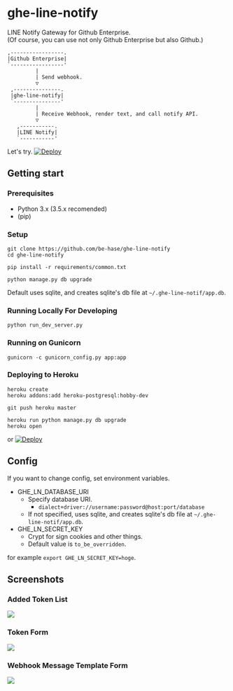 # ghe-line-notify

LINE Notify Gateway for Github Enterprise.  
(Of course, you can use not only Github Enterprise but also Github.)

```
,-----------------.
|Github Enterprise|
`-----------------'
         |
         | Send webhook.
         ▽
 ,---------------.
 |ghe-line-notify|
 `---------------'
         |
         | Receive Webhook, render text, and call notify API.
         ▽
   ,-----------.
   |LINE Notify|
   `-----------'
```

Let's try. [![Deploy](https://www.herokucdn.com/deploy/button.png)](https://heroku.com/deploy)

## Getting start

### Prerequisites

* Python 3.x (3.5.x recomended)
* (pip)

### Setup

```
git clone https://github.com/be-hase/ghe-line-notify
cd ghe-line-notify

pip install -r requirements/common.txt

python manage.py db upgrade
```

Default uses sqlite, and creates sqlite's db file at `~/.ghe-line-notif/app.db`.

### Running Locally For Developing

```
python run_dev_server.py
```

### Running on Gunicorn

```
gunicorn -c gunicorn_config.py app:app
```

### Deploying to Heroku

```
heroku create
heroku addons:add heroku-postgresql:hobby-dev

git push heroku master

heroku run python manage.py db upgrade
heroku open
```

or [![Deploy](https://www.herokucdn.com/deploy/button.png)](https://heroku.com/deploy)

## Config

If you want to change config, set environment variables.

* GHE_LN_DATABASE_URI
  * Specify database URI.
    * `dialect+driver://username:password@host:port/database`
  * If not specified, uses sqlite, and creates sqlite's db file at `~/.ghe-line-notif/app.db`.
* GHE_LN_SECRET_KEY
  * Crypt for sign cookies and other things.
  * Default value is `to_be_overridden`.

for example `export GHE_LN_SECRET_KEY=hoge`.

## Screenshots

### Added Token List

![](https://raw.githubusercontent.com/wiki/be-hase/ghe-line-notify/img/ss_list.png)

###  Token Form

![](https://raw.githubusercontent.com/wiki/be-hase/ghe-line-notify/img/ss_list.png)

###  Webhook Message Template Form

![](https://raw.githubusercontent.com/wiki/be-hase/ghe-line-notify/img/ss_tmpl.png)
